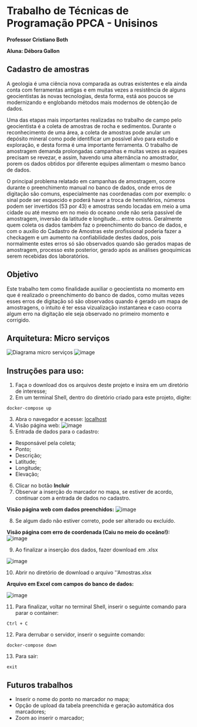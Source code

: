 # Trabalho de Técnicas de Programação PPCA - Unisinos
**Professor Cristiano Both**

**Aluna: Débora Gallon**

## Cadastro de amostras 


  A geologia é uma ciência nova comparada as outras existentes e ela ainda conta com ferramentas antigas e em muitas vezes a resistência de alguns geocientistas às novas tecnologias, desta forma, está aos poucos se modernizando e englobando métodos mais modernos de obtenção de dados.
 
  Uma das etapas mais importantes realizadas no trabalho de campo pelo geocientista é a coleta de amostras de rocha e sedimentos. Durante o reconhecimento de uma área, a coleta de amostras pode anular um depósito mineral como pode identificar um possível alvo para estudo e exploração, e desta forma é uma importante ferramenta. O trabalho de amostragem demanda prolongadas campanhas e muitas vezes as equipes precisam se revezar, e assim, havendo uma alternância no amostrador, porem os dados obtidos por diferente equipes alimentam o mesmo banco de dados.

 O principal problema relatado em campanhas de amostragem, ocorre durante o preenchimento manual no banco de dados, onde erros de digitação são comuns, especialmente nas coordenadas com por exemplo: o sinal pode ser esquecido e poderá haver a troca de hemisférios, números podem ser invertidos  (53 por 43) e amostras sendo locadas em meio a uma cidade ou até mesmo em no meio do oceano onde não seria passível de amostragem, inversão da latitude e longitude... entre outros. 
Geralmente quem coleta os dados também faz o preenchimento do banco de dados, e com o auxílio do Cadastro de Amostras este profissional poderia fazer a checkagem e um aumento na confiabilidade destes dados, pois normalmente estes erros só são observados quando são gerados mapas de amostragem, processo este posterior, gerado após as análises geoquímicas serem recebidas dos laboratórios.  
 

## Objetivo 
Este trabalho tem como finalidade auxiliar o geocientista no momento em que é realizado o preenchimento do banco de dados, como muitas vezes esses erros de digitação só são observados quando é gerado um mapa de amostragens, o intuito é ter essa vizualização instantanea e caso ocorra algum erro na digitação ele seja observado no primeiro momento e corrigido. 



## Arquitetura: Micro serviços 
![Diagrama micro serviços](https://user-images.githubusercontent.com/66315345/86483774-229a4380-bd2b-11ea-9a19-0d46cf123b6c.png)
![image](https://user-images.githubusercontent.com/66315345/86488660-284a5600-bd38-11ea-8e43-6c81cc0da5b3.png)



## Instruções para uso:
1. Faça o download dos os arquivos deste projeto e insira em um diretório de interesse;
2. Em um terminal Shell, dentro do diretório criado para este projeto, digite: 

```docker-compose up``` 

3. Abra o navegador e acesse: 
<a href="http://localhost:8080/">localhost</a> 
4. Visão página web: 
![image](https://user-images.githubusercontent.com/66315345/86476032-21154f00-bd1c-11ea-803f-f3a38b78ddfe.png)
5. Entrada de dados para o cadastro: 
 - Responsável pela coleta;
 - Ponto;
 - Descrição;
 - Latitude;
 - Longitude;
 - Elevação;
6. Clicar no botão **Incluir**
7. Observar a inserção do marcador no mapa, se estiver de acordo, continuar com a entrada de dados no cadastro.

**Visão página web com dados preenchidos:**
![image](https://user-images.githubusercontent.com/66315345/86489607-3c438700-bd3b-11ea-8fd3-fd4abf8eec3d.png)

8. Se algum dado não estiver correto, pode ser alterado ou excluído. 

**Visão página com erro de coordenada (Caiu no meio do oceâno!):**
![image](https://user-images.githubusercontent.com/66315345/86490363-83cb1280-bd3d-11ea-9636-af8cbe54fe90.png)

9. Ao finalizar a inserção dos dados, fazer download em .xlsx

![image](https://user-images.githubusercontent.com/66315345/86490022-68abd300-bd3c-11ea-970b-28fd872a9164.png)

10. Abrir no diretório de download o arquivo ''Amostras.xlsx

**Arquivo em Excel com campos do banco de dados:**

![image](https://user-images.githubusercontent.com/66315345/86489866-faffa700-bd3b-11ea-849d-168f55e1c318.png)

11. Para finalizar, voltar no terminal Shell, inserir o seguinte comando para parar o container: 

```Ctrl + C```

12. Para derrubar o servidor, inserir o seguinte comando: 

```docker-compose down```

13. Para sair: 

```exit```

## Futuros trabalhos 
- Inserir o nome do ponto no marcador no mapa;
- Opção de upload da tabela preenchida e geração automática dos marcadores;
- Zoom ao inserir o marcador; 
